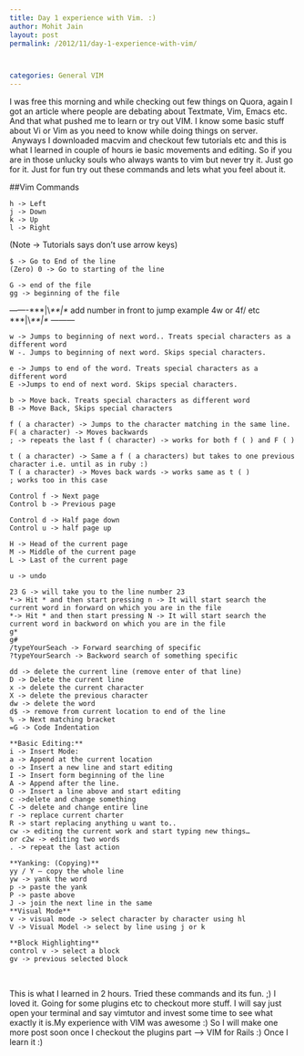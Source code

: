 ```yaml
---
title: Day 1 experience with Vim. :)
author: Mohit Jain
layout: post
permalink: /2012/11/day-1-experience-with-vim/



categories: General VIM
---
```


I was free this morning and while checking out few things on Quora, again I got an article where people are debating about Textmate, Vim, Emacs etc. And that what pushed me to learn or try out VIM. I know some basic stuff about Vi or Vim as you need to know while doing things on server.  Anyways I downloaded macvim and checkout few tutorials etc and this is what I learned in couple of hours ie basic movements and editing. So if you are in those unlucky souls who always wants to vim but never try it. Just go for it. Just for fun try out these commands and lets what you feel about it.

##Vim Commands

	h -> Left
	j -> Down
	k -> Up
	l -> Right
(Note -> Tutorials says don’t use arrow keys)

	$ -> Go to End of the line
	(Zero) 0 -> Go to starting of the line

	G -> end of the file
	gg -> beginning of the file

——-\*\*\*|\\*\*\*|\** add number in front to jump example 4w or 4f/ etc \*\*\*|\\*\*\*|\** ———

	w -> Jumps to beginning of next word.. Treats special characters as a different word
	W -. Jumps to beginning of next word. Skips special characters.

	e -> Jumps to end of the word. Treats special characters as a different word
	E ->Jumps to end of next word. Skips special characters.

	b -> Move back. Treats special characters as different word
	B -> Move Back, Skips special characters

	f ( a character) -> Jumps to the character matching in the same line.
	F( a character) -> Moves backwards
	; -> repeats the last f ( character) -> works for both f ( ) and F ( )

	t ( a character) -> Same a f ( a characters) but takes to one previous character i.e. until as in ruby :)
	T ( a character) -> Moves back wards -> works same as t ( )
	; works too in this case

	Control f -> Next page
	Control b -> Previous page

	Control d -> Half page down
	Control u -> half page up

	H -> Head of the current page
	M -> Middle of the current page
	L -> Last of the current page

	u -> undo

	23 G -> will take you to the line number 23
	*-> Hit * and then start pressing n -> It will start search the current word in forward on which you are in the file
	*-> Hit * and then start pressing N -> It will start search the current word in backword on which you are in the file
	g*
	g#
	/typeYourSeach -> Forward searching of specific
	?typeYourSearch -> Backword search of something specific

	dd -> delete the current line (remove enter of that line)
	D -> Delete the current line
	x -> delete the current character
	X -> delete the previous character
	dw -> delete the word
	d$ -> remove from current location to end of the line
	% -> Next matching bracket
	=G -> Code Indentation

	**Basic Editing:**
	i -> Insert Mode:
	a -> Append at the current location
	o -> Insert a new line and start editing
	I -> Insert form beginning of the line
	A -> Append after the line.
	O -> Insert a line above and start editing
	c ->delete and change something
	C -> delete and change entire line
	r -> replace current charter
	R -> start replacing anything u want to..
	cw -> editing the current work and start typing new things…
	or c2w -> editing two words
	. -> repeat the last action

	**Yanking: (Copying)**
	yy / Y — copy the whole line
	yw -> yank the word
	p -> paste the yank
	P -> paste above
	J -> join the next line in the same
	**Visual Mode**
	v -> visual mode -> select character by character using hl
	V -> Visual Model -> select by line using j or k

	**Block Highlighting**
	control v -> select a block
	gv -> previous selected block

 

This is what I learned in 2 hours. Tried these commands and its fun. ;) I loved it. Going for some plugins etc to checkout more stuff. I will say just open your terminal and say vimtutor and invest some time to see what exactly it is.My experience with VIM was awesome :) So I will make one more post soon once I checkout the plugins part –> VIM for Rails :) Once I learn it :)
